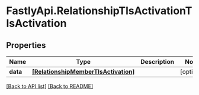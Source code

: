 # FastlyApi.RelationshipTlsActivationTlsActivation

## Properties

Name | Type | Description | Notes
------------ | ------------- | ------------- | -------------
**data** | [**[RelationshipMemberTlsActivation]**](RelationshipMemberTlsActivation.md) |  | [optional] 



[[Back to API list]](../../README.md#endpoints) [[Back to README]](../../README.md)
